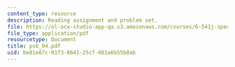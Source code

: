 ```yaml
---
content_type: resource
description: Reading assignment and problem set.
file: https://ol-ocw-studio-app-qa.s3.amazonaws.com/courses/6-541j-speech-communication-spring-2004/be81e87c01f3864125cf081a6b55b8ab_ps6_04.pdf
file_type: application/pdf
resourcetype: Document
title: ps6_04.pdf
uid: be81e87c-01f3-8641-25cf-081a6b55b8ab
---
```

